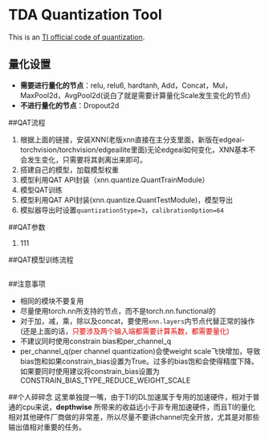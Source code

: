 # TDA Quantization Tool
This is an [TI official code of quantization](https://github.com/TexasInstruments/edgeai-torchvision).

## 量化设置
* __需要进行量化的节点__：relu, relu6, hardtanh, Add，Concat，Mul，MaxPool2d，AvgPool2d(说白了就是需要计算量化Scale发生变化的节点)
* __不进行量化的节点__：Dropout2d 
  

##QAT流程
1. 根据上面的链接，安装XNN(老版xnn直接在主分支里面，新版在edgeai-torchvision/torchvision/edgeailite里面)无论edgeai如何变化，XNN基本不会发生变化，只需要将其剥离出来即可。
2. 搭建自己的模型，加载模型权重
3. 模型利用QAT API封装（xnn.quantize.QuantTrainModule）
4. 模型QAT训练
5. 模型利用QAT API封装(xnn.quantize.QuantTestModule)，模型导出
6. 模拟器导出时设置`quantizationStype=3`，`calibrationOption=64`

##QAT参数

1. 111
   
##QAT模型训练流程
```[python]
```

##注意事项
* 相同的模块不要复用
* 尽量使用torch.nn所支持的节点，而不是torch.nn.functional的
* 对于加，减，乘，除以及concat，要使用`xnn.layers`内节点代替正常的操作(还是上面的话，<font color="#dd0000">只要涉及两个输入端都需要计算系数，都需要量化)</font><br />
* 不建议同时使用constrain bias和per_channel_q
* per_channel_q(per channel quantization)会使weight scale飞快增加，导致bias饱和如果constrain_bias设置为True。过多的bias饱和会使得精度下降。如果要同时使用建议将constrain_bias设置为CONSTRAIN_BIAS_TYPE_REDUCE_WEIGHT_SCALE
  
##个人碎碎念
这里单独提一嘴，由于TI的DL加速属于专用的加速硬件，相对于普通的cpu来说，__depthwise__ 所带来的收益远小于非专用加速硬件，而且TI的量化相对其他硬件厂商做的非常差，所以尽量不要讲channel完全开放，尤其是对那些输出值相对重要的任务。